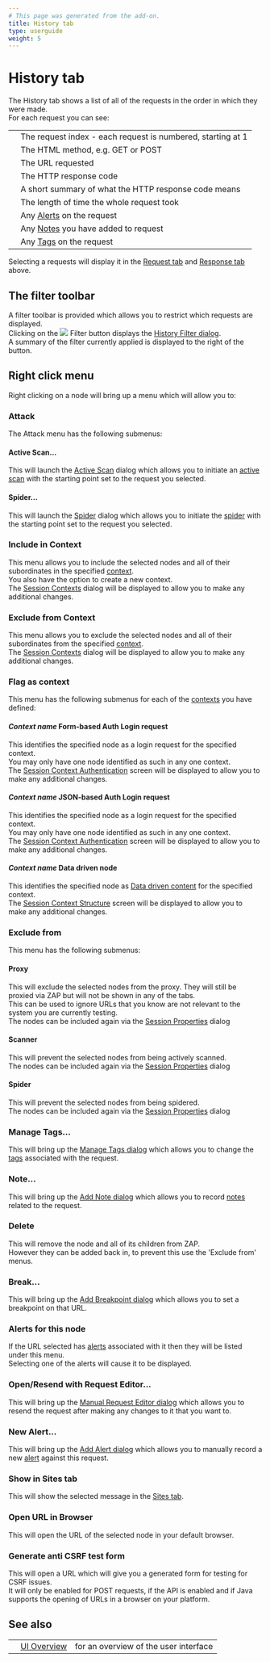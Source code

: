 ```yaml
---
# This page was generated from the add-on.
title: History tab
type: userguide
weight: 5
---
```


# History tab

The History tab shows a list of all of the requests in the order in which they were made.  
For each request you can see:

|   |                                                                            |
|---|----------------------------------------------------------------------------|
|   | The request index - each request is numbered, starting at 1                |
|   | The HTML method, e.g. GET or POST                                          |
|   | The URL requested                                                          |
|   | The HTTP response code                                                     |
|   | A short summary of what the HTTP response code means                       |
|   | The length of time the whole request took                                  |
|   | Any [Alerts](/docs/desktop/start/features/alerts/) on the request          |
|   | Any [Notes](/docs/desktop/start/features/notes/) you have added to request |
|   | Any [Tags](/docs/desktop/start/features/tags/) on the request              |

Selecting a requests will display it in the [Request tab](/docs/desktop/ui/tabs/request/) and [Response tab](/docs/desktop/ui/tabs/response/) above.  

## The filter toolbar

A filter toolbar is provided which allows you to restrict which requests are displayed.  
Clicking on the ![](/docs/desktop/images/16/054.png) Filter button displays the [History Filter dialog](/docs/desktop/ui/dialogs/hist_filter/).  
A summary of the filter currently applied is displayed to the right of the button.

## Right click menu

Right clicking on a node will bring up a menu which will allow you to:

### Attack

The Attack menu has the following submenus:

#### Active Scan...

This will launch the [Active Scan](/docs/desktop/ui/dialogs/advascan/) dialog which allows you to initiate an [active scan](/docs/desktop/start/features/ascan/) with the starting point set to the request you selected.  

#### Spider...

This will launch the [Spider](/docs/desktop/ui/dialogs/spider/) dialog which allows you to initiate the [spider](/docs/desktop/start/features/spider/) with the starting point set to the request you selected.  

### Include in Context

This menu allows you to include the selected nodes and all of their subordinates in the specified [context](/docs/desktop/start/features/contexts/).  
You also have the option to create a new context.  
The [Session Contexts](/docs/desktop/ui/dialogs/session/contexts/) dialog will be displayed to allow you to make any additional changes.

### Exclude from Context

This menu allows you to exclude the selected nodes and all of their subordinates from the specified [context](/docs/desktop/start/features/contexts/).  
The [Session Contexts](/docs/desktop/ui/dialogs/session/contexts/) dialog will be displayed to allow you to make any additional changes.

### Flag as context

This menu has the following submenus for each of the [contexts](/docs/desktop/start/features/contexts/) you have defined:

#### *Context name* Form-based Auth Login request

This identifies the specified node as a login request for the specified context.  
You may only have one node identified as such in any one context.  
The [Session Context Authentication](/docs/desktop/ui/dialogs/session/context-auth/) screen will be displayed to allow you to make any additional changes.

#### *Context name* JSON-based Auth Login request

This identifies the specified node as a login request for the specified context.  
You may only have one node identified as such in any one context.  
The [Session Context Authentication](/docs/desktop/ui/dialogs/session/context-auth/) screen will be displayed to allow you to make any additional changes.

#### *Context name* Data driven node

This identifies the specified node as [Data driven content](/docs/desktop/start/features/ddc/) for the specified context.  
The [Session Context Structure](/docs/desktop/ui/dialogs/session/context-struct/) screen will be displayed to allow you to make any additional changes.

### Exclude from

This menu has the following submenus:

#### Proxy

This will exclude the selected nodes from the proxy. They will still be proxied via ZAP but will not be shown in any of the tabs.  
This can be used to ignore URLs that you know are not relevant to the system you are currently testing.  
The nodes can be included again via the [Session Properties](/docs/desktop/ui/dialogs/session/) dialog

#### Scanner

This will prevent the selected nodes from being actively scanned.  
The nodes can be included again via the [Session Properties](/docs/desktop/ui/dialogs/session/) dialog

#### Spider

This will prevent the selected nodes from being spidered.  
The nodes can be included again via the [Session Properties](/docs/desktop/ui/dialogs/session/) dialog

### Manage Tags...

This will bring up the [Manage Tags dialog](/docs/desktop/ui/dialogs/managetags/) which allows you to change the [tags](/docs/desktop/start/features/tags/) associated with the request.

### Note...

This will bring up the [Add Note dialog](/docs/desktop/ui/dialogs/addnote/) which allows you to record [notes](/docs/desktop/start/features/notes/) related to the request.

### Delete

This will remove the node and all of its children from ZAP.  
However they can be added back in, to prevent this use the 'Exclude from' menus.

### Break...

This will bring up the [Add Breakpoint dialog](/docs/desktop/ui/dialogs/addbreak/) which allows you to set a breakpoint on that URL.  

### Alerts for this node

If the URL selected has [alerts](/docs/desktop/start/features/alerts/) associated with it then they will be listed under this menu.  
Selecting one of the alerts will cause it to be displayed.

### Open/Resend with Request Editor...

This will bring up the [Manual Request Editor dialog](/docs/desktop/ui/dialogs/man_req/) which allows you to resend the request after making any changes to it that you want to.

### New Alert...

This will bring up the [Add Alert dialog](/docs/desktop/ui/dialogs/addalert/) which allows you to manually record a new [alert](/docs/desktop/start/features/alerts/) against this request.

### Show in Sites tab

This will show the selected message in the [Sites tab](/docs/desktop/ui/tabs/sites/).

### Open URL in Browser

This will open the URL of the selected node in your default browser.

### Generate anti CSRF test form

This will open a URL which will give you a generated form for testing for CSRF issues.  
It will only be enabled for POST requests, if the API is enabled and if Java supports the opening of URLs in a browser on your platform.

## See also

|   |                                  |                                       |
|---|----------------------------------|---------------------------------------|
|   | [UI Overview](/docs/desktop/ui/) | for an overview of the user interface |
